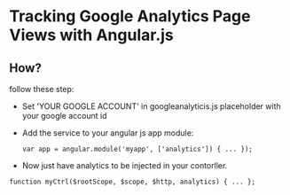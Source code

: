 # Tracking Google Analytics Page Views with Angular.js

## How?

follow these step:

- Set 'YOUR GOOGLE ACCOUNT' in googleanalyticis.js placeholder with your google account id
- Add the service to your angular js app module:

	``var app = angular.module('myapp', ['analytics']) {
		...
	});``


- Now just have analytics to be injected in your contorller.

``function myCtrl($rootScope, $scope, $http, analytics) {
	    ...
	};``
